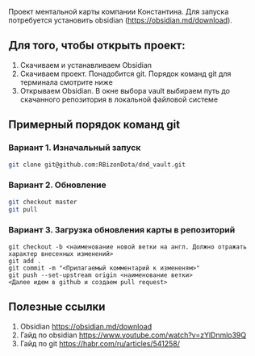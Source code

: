 Проект ментальной карты компании Константина. Для запуска потребуется установить obsidian (https://obsidian.md/download).

## Для того, чтобы открыть проект:
1) Скачиваем и устанавливаем Obsidian
2) Скачиваем проект. Понадобится git. Порядок команд git для терминала смотрите ниже
3) Открываем Obsidian. В окне выбора vault выбираем путь до скачанного репозитория в локальной файловой системе


## Примерный порядок команд git
### Вариант 1. Изначальный запуск
```bash
git clone git@github.com:RBizonDota/dnd_vault.git
```
### Вариант 2. Обновление
```bash
git checkout master
git pull
```
### Вариант 3. Загрузка обновления карты в репозиторий
```
git checkout -b <наименование новой ветки на англ. Должно отражать характер внесенных изменений>
git add .
git commit -m "<Прилагаемый комментарий к измененям>"
git push --set-upstream origin <наименование ветки>
<Далее идем в github и создаем pull request>
```

## Полезные ссылки
1) Obsidian https://obsidian.md/download
2) Гайд по obsidian https://www.youtube.com/watch?v=zYlDnmlo39Q
3) Гайд по git https://habr.com/ru/articles/541258/